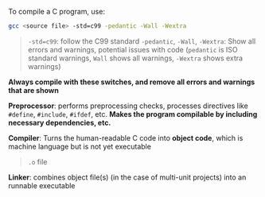 To compile a C program, use:

```sh
gcc <source file> -std=c99 -pedantic -Wall -Wextra
```

> `-std=c99`: follow the C99 standard
> `-pedantic`, `-Wall`, `-Wextra`: Show all errors and warnings, potential issues with code (`pedantic` is ISO standard warnings, `Wall` shows all warnings, `-Wextra` shows extra warnings)

**Always compile with these switches, and remove all errors and warnings that are shown**

**Preprocessor**:  performs preprocessing checks, processes directives like `#define`, `#include`, `#ifdef`, etc. **Makes the program compilable by including necessary dependencies, etc.**

**Compiler**: Turns the human-readable C code into **object code**, which is machine language but is not yet executable

> `.o` file

**Linker**: combines object file(s) (in the case of multi-unit projects) into an runnable executable
